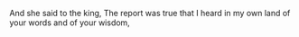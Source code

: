 And she said to the king, The report was true that I heard in my own land of your words and of your wisdom,
